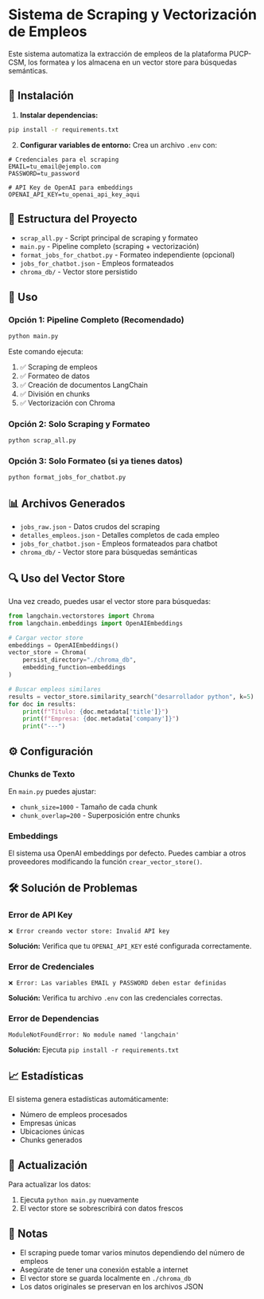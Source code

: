 # Sistema de Scraping y Vectorización de Empleos

Este sistema automatiza la extracción de empleos de la plataforma PUCP-CSM, los formatea y los almacena en un vector store para búsquedas semánticas.

## 🚀 Instalación

1. **Instalar dependencias:**
```bash
pip install -r requirements.txt
```

2. **Configurar variables de entorno:**
Crea un archivo `.env` con:
```env
# Credenciales para el scraping
EMAIL=tu_email@ejemplo.com
PASSWORD=tu_password

# API Key de OpenAI para embeddings
OPENAI_API_KEY=tu_openai_api_key_aqui
```

## 📁 Estructura del Proyecto

- `scrap_all.py` - Script principal de scraping y formateo
- `main.py` - Pipeline completo (scraping + vectorización)
- `format_jobs_for_chatbot.py` - Formateo independiente (opcional)
- `jobs_for_chatbot.json` - Empleos formateados
- `chroma_db/` - Vector store persistido

## 🎯 Uso

### Opción 1: Pipeline Completo (Recomendado)
```bash
python main.py
```

Este comando ejecuta:
1. ✅ Scraping de empleos
2. ✅ Formateo de datos
3. ✅ Creación de documentos LangChain
4. ✅ División en chunks
5. ✅ Vectorización con Chroma

### Opción 2: Solo Scraping y Formateo
```bash
python scrap_all.py
```

### Opción 3: Solo Formateo (si ya tienes datos)
```bash
python format_jobs_for_chatbot.py
```

## 📊 Archivos Generados

- `jobs_raw.json` - Datos crudos del scraping
- `detalles_empleos.json` - Detalles completos de cada empleo
- `jobs_for_chatbot.json` - Empleos formateados para chatbot
- `chroma_db/` - Vector store para búsquedas semánticas

## 🔍 Uso del Vector Store

Una vez creado, puedes usar el vector store para búsquedas:

```python
from langchain.vectorstores import Chroma
from langchain.embeddings import OpenAIEmbeddings

# Cargar vector store
embeddings = OpenAIEmbeddings()
vector_store = Chroma(
    persist_directory="./chroma_db",
    embedding_function=embeddings
)

# Buscar empleos similares
results = vector_store.similarity_search("desarrollador python", k=5)
for doc in results:
    print(f"Título: {doc.metadata['title']}")
    print(f"Empresa: {doc.metadata['company']}")
    print("---")
```

## ⚙️ Configuración

### Chunks de Texto
En `main.py` puedes ajustar:
- `chunk_size=1000` - Tamaño de cada chunk
- `chunk_overlap=200` - Superposición entre chunks

### Embeddings
El sistema usa OpenAI embeddings por defecto. Puedes cambiar a otros proveedores modificando la función `crear_vector_store()`.

## 🛠️ Solución de Problemas

### Error de API Key
```
❌ Error creando vector store: Invalid API key
```
**Solución:** Verifica que tu `OPENAI_API_KEY` esté configurada correctamente.

### Error de Credenciales
```
❌ Error: Las variables EMAIL y PASSWORD deben estar definidas
```
**Solución:** Verifica tu archivo `.env` con las credenciales correctas.

### Error de Dependencias
```
ModuleNotFoundError: No module named 'langchain'
```
**Solución:** Ejecuta `pip install -r requirements.txt`

## 📈 Estadísticas

El sistema genera estadísticas automáticamente:
- Número de empleos procesados
- Empresas únicas
- Ubicaciones únicas
- Chunks generados

## 🔄 Actualización

Para actualizar los datos:
1. Ejecuta `python main.py` nuevamente
2. El vector store se sobrescribirá con datos frescos

## 📝 Notas

- El scraping puede tomar varios minutos dependiendo del número de empleos
- Asegúrate de tener una conexión estable a internet
- El vector store se guarda localmente en `./chroma_db`
- Los datos originales se preservan en los archivos JSON 